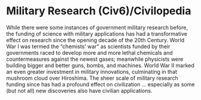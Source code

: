 # Military Research (Civ6)/Civilopedia

While there were some instances of government military research before, the funding of science with military applications has had a transformative effect on research since the opening decade of the 20th Century. World War I was termed the “chemists’ war” as scientists funded by their governments raced to develop more and more lethal chemicals and countermeasures against the newest gases; meanwhile physicists were building bigger and better guns, bombs, and machines. World War II marked an even greater investment in military innovations, culminating in that mushroom cloud over Hiroshima. The sheer scale of military research funding since has had a profound effect on civilization … especially as some (but not all) new discoveries also have civilian applications.